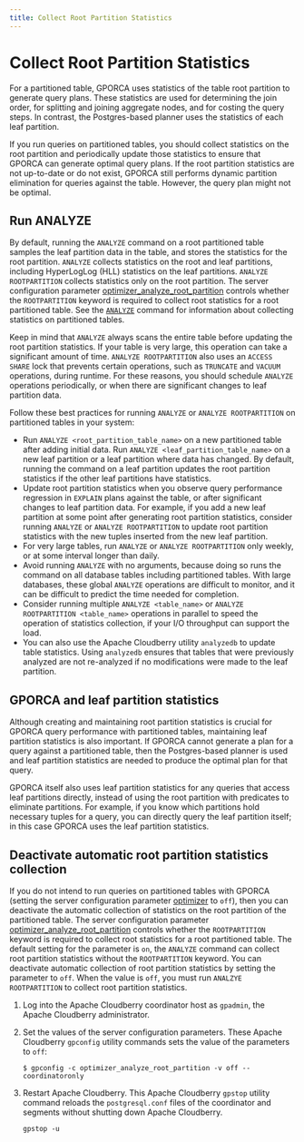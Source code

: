 ```yaml
---
title: Collect Root Partition Statistics
---
```


# Collect Root Partition Statistics

For a partitioned table, GPORCA uses statistics of the table root partition to generate query plans. These statistics are used for determining the join order, for splitting and joining aggregate nodes, and for costing the query steps. In contrast, the Postgres-based planner uses the statistics of each leaf partition.

If you run queries on partitioned tables, you should collect statistics on the root partition and periodically update those statistics to ensure that GPORCA can generate optimal query plans. If the root partition statistics are not up-to-date or do not exist, GPORCA still performs dynamic partition elimination for queries against the table. However, the query plan might not be optimal.

## Run ANALYZE

By default, running the `ANALYZE` command on a root partitioned table samples the leaf partition data in the table, and stores the statistics for the root partition. `ANALYZE` collects statistics on the root and leaf partitions, including HyperLogLog (HLL) statistics on the leaf partitions. `ANALYZE ROOTPARTITION` collects statistics only on the root partition. The server configuration parameter [optimizer_analyze_root_partition](../../../ref_guide/config_params/guc-list.html) controls whether the `ROOTPARTITION` keyword is required to collect root statistics for a root partitioned table. See the [`ANALYZE`](../../../ref_guide/sql_commands/ANALYZE.html) command for information about collecting statistics on partitioned tables.

Keep in mind that `ANALYZE` always scans the entire table before updating the root partition statistics. If your table is very large, this operation can take a significant amount of time. `ANALYZE ROOTPARTITION` also uses an `ACCESS SHARE` lock that prevents certain operations, such as `TRUNCATE` and `VACUUM` operations, during runtime. For these reasons, you should schedule `ANALYZE` operations periodically, or when there are significant changes to leaf partition data.

Follow these best practices for running `ANALYZE` or `ANALYZE ROOTPARTITION` on partitioned tables in your system:

- Run `ANALYZE <root_partition_table_name>` on a new partitioned table after adding initial data. Run `ANALYZE <leaf_partition_table_name>` on a new leaf partition or a leaf partition where data has changed. By default, running the command on a leaf partition updates the root partition statistics if the other leaf partitions have statistics.
- Update root partition statistics when you observe query performance regression in `EXPLAIN` plans against the table, or after significant changes to leaf partition data. For example, if you add a new leaf partition at some point after generating root partition statistics, consider running `ANALYZE` or `ANALYZE ROOTPARTITION` to update root partition statistics with the new tuples inserted from the new leaf partition.
- For very large tables, run `ANALYZE` or `ANALYZE ROOTPARTITION` only weekly, or at some interval longer than daily.
- Avoid running `ANALYZE` with no arguments, because doing so runs the command on all database tables including partitioned tables. With large databases, these global `ANALYZE` operations are difficult to monitor, and it can be difficult to predict the time needed for completion.
- Consider running multiple `ANALYZE <table_name>` or `ANALYZE ROOTPARTITION <table_name>` operations in parallel to speed the operation of statistics collection, if your I/O throughput can support the load.
- You can also use the Apache Cloudberry utility `analyzedb` to update table statistics. Using `analyzedb` ensures that tables that were previously analyzed are not re-analyzed if no modifications were made to the leaf partition.

## GPORCA and leaf partition statistics

Although creating and maintaining root partition statistics is crucial for GPORCA query performance with partitioned tables, maintaining leaf partition statistics is also important. If GPORCA cannot generate a plan for a query against a partitioned table, then the Postgres-based planner is used and leaf partition statistics are needed to produce the optimal plan for that query.

GPORCA itself also uses leaf partition statistics for any queries that access leaf partitions directly, instead of using the root partition with predicates to eliminate partitions. For example, if you know which partitions hold necessary tuples for a query, you can directly query the leaf partition itself; in this case GPORCA uses the leaf partition statistics.

## Deactivate automatic root partition statistics collection

If you do not intend to run queries on partitioned tables with GPORCA (setting the server configuration parameter [optimizer](../../../ref_guide/config_params/guc-list.html) to `off`), then you can deactivate the automatic collection of statistics on the root partition of the partitioned table. The server configuration parameter [optimizer_analyze_root_partition](../../../ref_guide/config_params/guc-list.html) controls whether the `ROOTPARTITION` keyword is required to collect root statistics for a root partitioned table. The default setting for the parameter is `on`, the `ANALYZE` command can collect root partition statistics without the `ROOTPARTITION` keyword. You can deactivate automatic collection of root partition statistics by setting the parameter to `off`. When the value is `off`, you must run `ANALZYE ROOTPARTITION` to collect root partition statistics.

1. Log into the Apache Cloudberry coordinator host as `gpadmin`, the Apache Cloudberry administrator.
2. Set the values of the server configuration parameters. These Apache Cloudberry `gpconfig` utility commands sets the value of the parameters to `off`:

    ```shell
    $ gpconfig -c optimizer_analyze_root_partition -v off --coordinatoronly
    ```

3. Restart Apache Cloudberry. This Apache Cloudberry `gpstop` utility command reloads the `postgresql.conf` files of the coordinator and segments without shutting down Apache Cloudberry.

    ```shell
    gpstop -u
    ```
